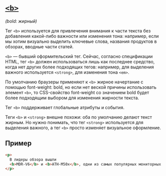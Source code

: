 # [`<b>`](../index.md)

_(bold: жирный)_

Тег `<b>` используется для привлечения внимания к части текста без добавления какой-либо важности или изменения тона: например, если мы хотим визуально выделить ключевые слова, названия продуктов в обзорах, вводные части статей.

`<b>` — бывший оформительский тег. Сейчас, согласно спецификации HTML, тег `<b>` должен использоваться лишь как последнее средство, когда нет других более подходящих тегов: например, для выделения важного используется `<strong>`, для изменения тона `<em>`.

По умолчанию браузеры применяют к `<b>` жирное начертание с помощью font-weight: bold, но если нет веской причины использовать элемент `<b>`, то CSS-свойство font-weight со значением bold будет более подходящим выбором для изменения жирности текста.

Тег `<b>` поддерживает глобальные атрибуты и события.

Теги `<b>` и `<strong>` внешне похожи: оба по умолчанию делают текст жирным. Но нужно понимать, что тег `<strong>` используется для выделения важного, а тег `<b>` просто изменяет визуальное оформление.

## Пример

```html
<p>
  В лидеры обзора вышли
  <b>MDR-V6</b> и <b>ATH-M50x</b>, одни из самых популярных мониторных наушников.
</p>
```
